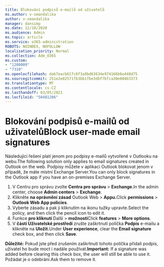 ```yaml
---
title: Blokování podpisů e-mailů od uživatelů
ms.author: v-smandalika
author: v-smandalika
manager: dansimp
ms.date: 12/18/2020
ms.audience: Admin
ms.topic: article
ms.service: o365-administration
ROBOTS: NOINDEX, NOFOLLOW
localization_priority: Normal
ms.collection: Adm_O365
ms.custom:
- "1200009"
- "7310"
ms.openlocfilehash: dab7eacb617c8f3a8bd63634e974166b6e448d75
ms.sourcegitcommit: 251e2e82571fb3bb1fbe3dbf7bfca30e004b3373
ms.translationtype: MT
ms.contentlocale: cs-CZ
ms.lasthandoff: 03/05/2021
ms.locfileid: "50481206"
---
```

# <a name="block-user-made-email-signatures"></a><span data-ttu-id="1aa8f-102">Blokování podpisů e-mailů od uživatelů</span><span class="sxs-lookup"><span data-stu-id="1aa8f-102">Block user-made email signatures</span></span>

<span data-ttu-id="1aa8f-103">Následující řešení platí jenom pro podpisy e-mailů vytvořené v Outlooku na webu.</span><span class="sxs-lookup"><span data-stu-id="1aa8f-103">The following solution only applies to email signatures created in Outlook on the web.</span></span> <span data-ttu-id="1aa8f-104">Podpisy můžete v aplikaci Outlook blokovat jenom v případě, že máte místní Exchange Server.</span><span class="sxs-lookup"><span data-stu-id="1aa8f-104">You can only block signatures in the Outlook app if you have an on-premises Exchange Server.</span></span>

1. <span data-ttu-id="1aa8f-105">V Centru pro správu zvolte **Centra pro správu**  >  **Exchange.**</span><span class="sxs-lookup"><span data-stu-id="1aa8f-105">In the admin center, choose **Admin centers** > **Exchange**.</span></span>
2. <span data-ttu-id="1aa8f-106">Klikněte **na oprávnění zásad** Outlook Web  >  **Appu.**</span><span class="sxs-lookup"><span data-stu-id="1aa8f-106">Click **permissions** > **Outlook Web App policies**.</span></span>
3. <span data-ttu-id="1aa8f-107">Vyberte zásadu a pak ji kliknutím na ikonu tužky upravte.</span><span class="sxs-lookup"><span data-stu-id="1aa8f-107">Select the policy, and then click the pencil icon to edit it.</span></span>
4. <span data-ttu-id="1aa8f-108">Funkce **pro kliknutí** Další  >  **možnosti**</span><span class="sxs-lookup"><span data-stu-id="1aa8f-108">Click **features** > **More options**.</span></span>
5. <span data-ttu-id="1aa8f-109">V **části Uživatelské prostředí** zrušte zaškrtnutí políčka **Podpis** e-mailu a klikněte na **Uložit.**</span><span class="sxs-lookup"><span data-stu-id="1aa8f-109">Under **User experience**, clear the **Email signature** check box, and then click **Save**.</span></span>

<span data-ttu-id="1aa8f-110">**Důležité:** Pokud jste před zrušením zaškrtnutí tohoto políčka přidali podpis, uživatel ho bude moct i nadále používat.</span><span class="sxs-lookup"><span data-stu-id="1aa8f-110">**Important:** If a signature was added before clearing this check box, the user will still be able to use it.</span></span> <span data-ttu-id="1aa8f-111">Požádat je o odebrání.</span><span class="sxs-lookup"><span data-stu-id="1aa8f-111">Ask them to remove it.</span></span>
